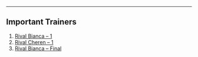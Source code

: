 ---

## Important Trainers

1. [Rival Bianca – 1](important_trainer_rosters.wild_md#rival-bianca-1)
2. [Rival Cheren – 1](important_trainer_rosters.wild_md#rival-cheren-1)
3. [Rival Bianca – Final](important_trainer_rosters.wild_md#rival-bianca-final)


